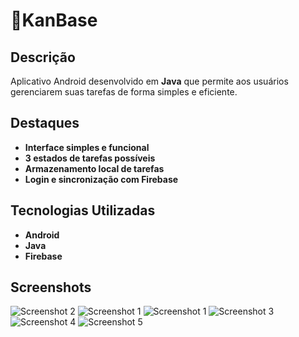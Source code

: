 # 📱KanBase

## Descrição

Aplicativo Android desenvolvido em **Java** que permite aos usuários gerenciarem suas tarefas de forma simples e eficiente.

## Destaques

- **Interface simples e funcional**
- **3 estados de tarefas possíveis**
- **Armazenamento local de tarefas**
- **Login e sincronização com Firebase**

## Tecnologias Utilizadas

- **Android**
- **Java**
- **Firebase**

## Screenshots
![Screenshot 2](https://github.com/felipeS5/felipeS5/blob/main/.accets/screenshots/Screenshot_20241004-124217.png) ![Screenshot 1](https://github.com/felipeS5/felipeS5/blob/main/.accets/screenshots/Screenshot_20241004-124203.png) ![Screenshot 1](https://github.com/felipeS5/felipeS5/blob/main/.accets/screenshots/Screenshot_20241004-124028.png) ![Screenshot 3](https://github.com/felipeS5/felipeS5/blob/main/.accets/screenshots/Screenshot_20241004-124301.png) ![Screenshot 4](https://github.com/felipeS5/felipeS5/blob/main/.accets/screenshots/Screenshot_20241004-124406.png) ![Screenshot 5](https://github.com/felipeS5/felipeS5/blob/main/.accets/screenshots/Screenshot_20241004-125204.png)
